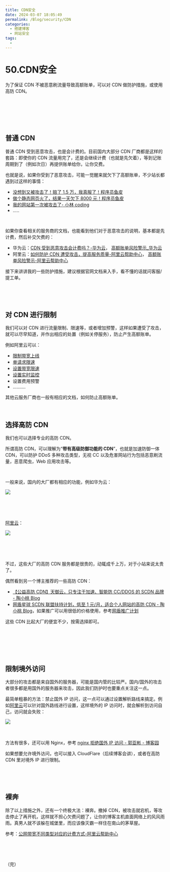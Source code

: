 ```yaml
---
title: CDN安全
date: 2024-03-07 18:05:49
permalink: /Blog/security/CDN
categories:
  - 搭建博客
  - 网站安全
tags:
  - 
---
```




# 50.CDN安全

为了保证 CDN 不被恶意刷流量导致高额账单，可以对 CDN 做防护措施，或使用高防 CDN。

‍
<!-- more -->
‍

‍

## 普通 CDN

普通 CDN 受到恶意攻击，也是会计费的。目前国内大部分 CDN 厂商都是这样的套路：即使你的 CDN 流量用完了，还是会继续计费（也就是先欠着），等到记账周期到了（例如次日）再提供账单给你，让你交费。

也就是说，如果你受到了恶意攻击，可能一觉醒来就欠下了高额账单，不少站长都遇到过这样的事情：

* [没想到又被攻击了！赔了 1.5 万，我真服了！程序员鱼皮](https://www.bilibili.com/video/BV1Tb411Q7V4/)
* [做个静态网页火了，结果一天欠下 8000 元！程序员鱼皮](https://mp.weixin.qq.com/s/yZuIVVRjaGLefJBvXwfqVQ)
* [我的网站第一次被攻击了- 小林 coding](https://mp.weixin.qq.com/s/ov27cR3ylhyAjIUl5S9vJQ)
* .....

‍

如果你查看相关的服务商的文档，也能看到他们对于恶意攻击的说明，基本都是先计费，然后补交欠费的：

* 华为云：[CDN 受到恶意攻击会计费吗？-华为云](https://support.huaweicloud.com/cdn_faq/cdn_faq_0045.html)， [高额账单风险警示_华为云](https://support.huaweicloud.com/price-cdn/cdn_01_0167.html)
* 阿里云：[如何防护 CDN 遭受攻击，提高服务质量-阿里云帮助中心](https://help.aliyun.com/document_detail/362059.html)， [高额账单风险警示-阿里云帮助中心](https://help.aliyun.com/zh/cdn/product-overview/configure-high-bill-alerts)

接下来讲讲我的一些防护措施，建议根据官网文档来入手，看不懂的话就问客服/提工单。

‍

‍

## 对 CDN 进行限制

我们可以对 CDN 进行流量限制、限速等，或者增加预警，这样如果遭受了攻击，就可以尽早知道，并作出相应的处置（例如关停服务），防止产生高额账单。

例如阿里云可以：

* [限制带宽上线](https://help.aliyun.com/zh/cdn/user-guide/configure-bandwidth-caps)
* [单请求限速](https://help.aliyun.com/zh/cdn/user-guide/configuration-order-request-speed-limit)
* [设置带宽限速](https://page.aliyun.com/form/act2017566026/index.htm)
* [设置实时监控](https://www.aliyun.com/product/jiankong)
* 设置费用预警
* ..........

其他云服务厂商也一般有相应的文档，如何防止高额账单。

‍

## 选择高防 CDN

我们也可以选择专业的高防 CDN。

所谓高防 CDN，可以理解为“**带有高级防御功能的 CDN**”，也就是加速防御一体 CDN，可以防护 DDoS 多种攻击类型，无视 CC 以及危害网站行为包括恶意刷流量，恶意爬虫，Web 应用攻击等。

‍

一般来说，国内的大厂都有相应的功能，例如华为云：

​![](https://image.peterjxl.com/blog/image-20240107152532-oaih2ie.png)​

‍

‍

[阿里云](https://dcdn.console.aliyun.com/)：

​​![](https://image.peterjxl.com/blog/image-20240107152322-pwo5di9.png)​​

‍

‍

不过，这些大厂的高防 CDN 服务都是很贵的，动辄成千上万，对于小站来说太贵了。

偶然看到另一个博主推荐的一些高防 CDN：

* [【公益高防 CDN】天御云，只专注于加速、智能防 CC/DDOS 的 SCDN 品牌 - 陶小桃 Blog](https://www.52txr.cn/2022/tianyucdn.html)
* [网盾星球 SCDN 联盟扶持计划，低至 1 元/月，适合个人网站的高防 CDN - 陶小桃 Blog](https://www.52txr.cn/2022/wangdun.html)，如果推广可以用很低的价格使用，参考[网盾推广计划](https://www.netdun.net/NETDUN.html)

这些 CDN 比起大厂的便宜不少，按需选择即可。

‍

‍

‍

## 限制境外访问

大部分的攻击都是来自国外的服务器，可能是国内管的比较严。国内/国外的攻击者很多都是用国外的服务器来攻击，因此我们防护时也要重点关注这一点。

最简单粗暴的方法：禁止国外 IP 访问，这一点可以通过设置解析路线来搞定。例如[阿里云](https://dns.console.aliyun.com/)可以针对国外路线进行设置，这样境外的 IP 访问时，就会解析到访问自己，访问就会失败：

​![](https://image.peterjxl.com/blog/image-20240107165027-53jlfes.png)​

‍

方法有很多，还可以用 Nginx，参考 [nginx 拒绝国外 IP 访问 - 郭亚彬 - 博客园](https://www.cnblogs.com/guoyabin/p/14263732.html)

如果想要允许境外访问，也可以接入 CloudFlare（后续博客会讲），或者在高防 CDN 里对境外 IP 进行限制。

‍

‍

## 裸奔

除了以上措施之外，还有一个终极大法：裸奔。撤掉 CDN，被攻击就宕机，等攻击停止了再开机，这样就不担心欠费问题了，让你的博客主机直面网络上的风风雨雨。真男人就不该躲在城堡里，而应该像灭霸一样住在南山的茅草屋。

参考：[公网带宽不同类型对应的计费方式-阿里云帮助中心](https://help.aliyun.com/document_detail/25411.html)

‍

‍

（完）

‍
